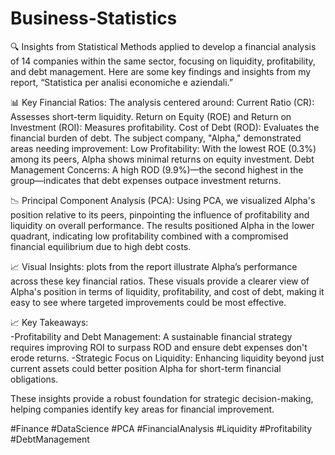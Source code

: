 # Business-Statistics
🔍  Insights from Statistical Methods  applied to develop a financial analysis of 14 companies within the same sector, focusing on liquidity, profitability, and debt management. Here are some key findings and insights from my report, “Statistica per analisi economiche e aziendali.” 


 📊 Key Financial Ratios: The analysis centered around:  Current Ratio (CR): Assesses short-term liquidity. Return on Equity (ROE) and Return on Investment (ROI): Measures profitability. Cost of Debt (ROD): Evaluates the financial burden of debt. The subject company, "Alpha," demonstrated areas needing improvement:  Low Profitability: With the lowest ROE (0.3%) among its peers, Alpha shows minimal returns on equity investment. Debt Management Concerns: A high ROD (9.9%)—the second highest in the group—indicates that debt expenses outpace investment returns.
 
 📉 Principal Component Analysis (PCA): Using PCA, we visualized Alpha's position relative to its peers, pinpointing the influence of profitability and liquidity on overall performance. The results positioned Alpha in the lower quadrant, indicating low profitability combined with a compromised financial equilibrium due to high debt costs.  
 
 📈 Visual Insights: plots from the report illustrate Alpha’s performance across these key financial ratios. These visuals provide a clearer view of Alpha's position in terms of liquidity, profitability, and cost of debt, making it easy to see where targeted improvements could be most effective.  
 
📈 Key Takeaways:  
-Profitability and Debt Management: A sustainable financial strategy requires improving ROI to surpass ROD and ensure debt expenses don't erode returns. 
-Strategic Focus on Liquidity: Enhancing liquidity beyond just current assets could better position Alpha for short-term financial obligations. 

These insights provide a robust foundation for strategic decision-making, helping companies identify key areas for financial improvement.
 
  #Finance #DataScience #PCA #FinancialAnalysis #Liquidity #Profitability #DebtManagement
